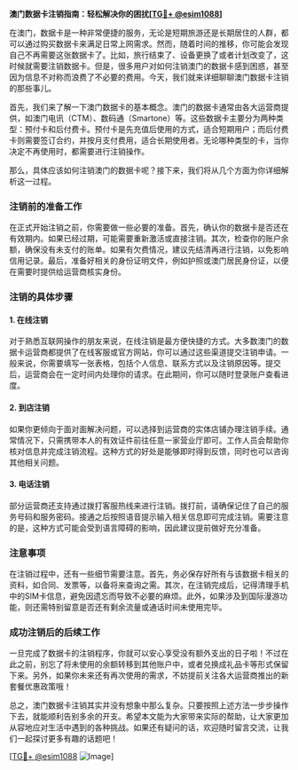 **澳门数据卡注销指南：轻松解决你的困扰[[TG💪+ @esim1088](https://t.me/s/esim1088)]**

在澳门，数据卡是一种非常便捷的服务，无论是短期旅游还是长期居住的人群，都可以通过购买数据卡来满足日常上网需求。然而，随着时间的推移，你可能会发现自己不再需要这张数据卡了。比如，旅行结束了、设备更换了或者计划改变了，这时候就需要注销数据卡。但是，很多用户对如何注销澳门的数据卡感到困惑，甚至因为信息不对称而浪费了不必要的费用。今天，我们就来详细聊聊澳门数据卡注销的那些事儿。

首先，我们来了解一下澳门数据卡的基本概念。澳门的数据卡通常由各大运营商提供，如澳门电讯（CTM）、数码通（Smartone）等。这些数据卡主要分为两种类型：预付卡和后付费卡。预付卡是先充值后使用的方式，适合短期用户；而后付费卡则需要签订合约，并按月支付费用，适合长期使用者。无论哪种类型的卡，当你决定不再使用时，都需要进行注销操作。

那么，具体应该如何注销澳门的数据卡呢？接下来，我们将从几个方面为你详细解析这一过程。

### 注销前的准备工作

在正式开始注销之前，你需要做一些必要的准备。首先，确认你的数据卡是否还在有效期内。如果已经过期，可能需要重新激活或直接注销。其次，检查你的账户余额，确保没有未支付的账单。如果有欠费情况，建议先结清再进行注销，以免影响信用记录。最后，准备好相关的身份证明文件，例如护照或澳门居民身份证，以便在需要时提供给运营商核实身份。

### 注销的具体步骤

#### 1. 在线注销

对于熟悉互联网操作的朋友来说，在线注销是最方便快捷的方式。大多数澳门的数据卡运营商都提供了在线客服或官方网站，你可以通过这些渠道提交注销申请。一般来说，你需要填写一张表格，包括个人信息、联系方式以及注销原因等。提交后，运营商会在一定时间内处理你的请求。在此期间，你可以随时登录账户查看进度。

#### 2. 到店注销

如果你更倾向于面对面解决问题，可以选择到运营商的实体店铺办理注销手续。通常情况下，只需携带本人的有效证件前往任意一家营业厅即可。工作人员会帮助你核对信息并完成注销流程。这种方式的好处是能够即时得到反馈，同时也可以咨询其他相关问题。

#### 3. 电话注销

部分运营商还支持通过拨打客服热线来进行注销。拨打前，请确保记住了自己的服务号码和服务密码。接通之后按照语音提示输入相关信息即可完成注销。需要注意的是，这种方式可能会受到语言障碍的影响，因此建议提前做好充分准备。

### 注意事项

在注销过程中，还有一些细节需要注意。首先，务必保存好所有与该数据卡相关的资料，如合同、发票等，以备将来查询之需。其次，在注销完成后，记得清理手机中的SIM卡信息，避免因遗忘而导致不必要的麻烦。此外，如果涉及到国际漫游功能，则还需特别留意是否还有剩余流量或通话时间未使用完毕。

### 成功注销后的后续工作

一旦完成了数据卡的注销程序，你就可以安心享受没有额外支出的日子啦！不过在此之前，别忘了将未使用的余额转移到其他账户中，或者兑换成礼品卡等形式保留下来。另外，如果你未来还有再次使用的需求，不妨提前关注各大运营商推出的新套餐优惠政策哦！

总之，澳门数据卡注销其实并没有想象中那么复杂。只要按照上述方法一步步操作下去，就能顺利告别多余的开支。希望本文能为大家带来实际的帮助，让大家更加从容地应对生活中遇到的各种挑战。如果还有疑问的话，欢迎随时留言交流，让我们一起探讨更多有趣的话题吧！

[[TG💪+ @esim1088](https://t.me/s/esim1088) ![Image](https://i.postimg.cc/4NQfJmqS/Snipaste-2025-05-13-00-14-12.png)]